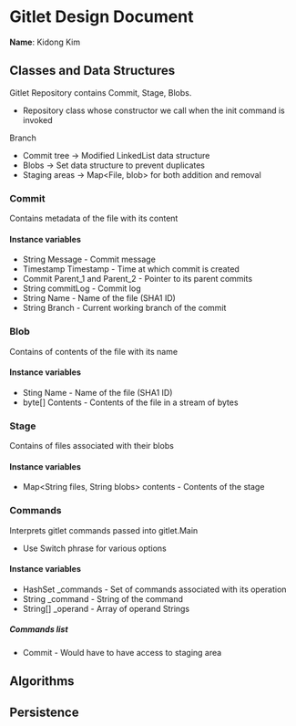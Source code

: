 # Gitlet Design Document

**Name**: Kidong Kim

## Classes and Data Structures


Gitlet Repository contains Commit, Stage, Blobs.

* Repository class whose constructor we call when the init command is invoked

Branch
* Commit tree → Modified LinkedList data structure
* Blobs → Set data structure to prevent duplicates
* Staging areas → Map<File, blob> for both addition and removal



### Commit

Contains metadata of the file with its content

#### Instance variables

* String Message - Commit message 
* Timestamp Timestamp - Time at which commit is created
* Commit Parent_1 and Parent_2  - Pointer to its parent commits
* String commitLog - Commit log
* String Name - Name of the file (SHA1 ID)
* String Branch - Current working branch of the commit

### Blob

Contains of contents of the file with its name

#### Instance variables

* Sting Name - Name of the file (SHA1 ID)
* byte[] Contents - Contents of the file in a stream of bytes


### Stage

Contains of files associated with their blobs

#### Instance variables

* Map<String files, String blobs> contents - Contents of the stage


### Commands

Interprets gitlet commands passed into gitlet.Main

* Use Switch phrase for various options

#### Instance variables

* HashSet<String> _commands - Set of commands associated with its operation
* String _command - String of the command
* String[] _operand - Array of operand Strings 

##### Commands list
* Commit - Would have to have access to staging area



## Algorithms



## Persistence

